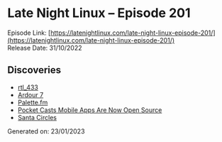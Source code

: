 # Late Night Linux – Episode 201
Episode Link: [https://latenightlinux.com/late-night-linux-episode-201/](https://latenightlinux.com/late-night-linux-episode-201/)  
Release Date: 31/10/2022
## Discoveries
* [rtl_433](https://github.com/merbanan/rtl_433)
* [Ardour 7](https://ardour.org/whatsnew.html)
* [Palette.fm](https://palette.fm/)
* [Pocket Casts Mobile Apps Are Now Open Source](https://blog.pocketcasts.com/2022/10/19/pocket-casts-mobile-apps-are-now-open-source/)
* [Santa Circles](https://santacircles.artificialworlds.net)

Generated on: 23/01/2023